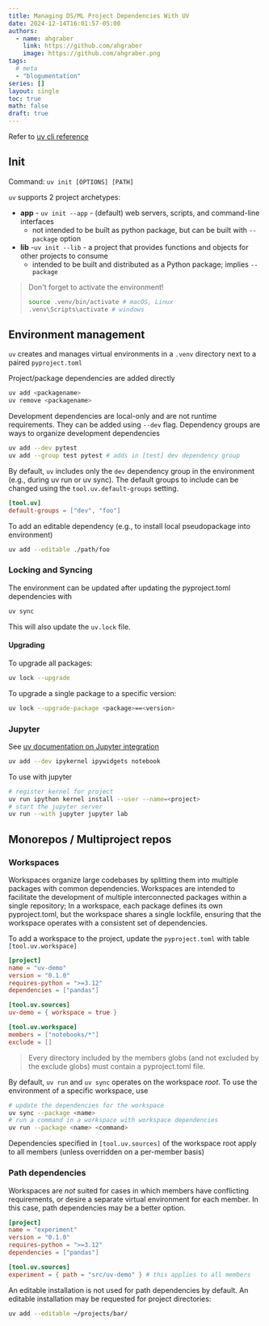```yaml
---
title: Managing DS/ML Project Dependencies With UV
date: 2024-12-14T16:01:57-05:00
authors:
  - name: ahgraber
    link: https://github.com/ahgraber
    image: https://github.com/ahgraber.png
tags:
  # meta
  - "blogumentation"
series: []
layout: single
toc: true
math: false
draft: true
---
```


Refer to [uv cli reference](https://docs.astral.sh/uv/reference/cli/)

## Init

Command: `uv init [OPTIONS] [PATH]`

`uv` supports 2 project archetypes:

- **app** - `uv init --app` - (default) web servers, scripts, and command-line interfaces
  - not intended to be built as python package, but can be built with `--package` option
- **lib** -`uv init --lib` - a project that provides functions and objects for other projects to consume
  - intended to be built and distributed as a Python package; implies `--package`

> Don't forget to activate the environment!
>
> ```sh
> source .venv/bin/activate # macOS, Linux
> .venv\Scripts\activate # windows
> ```

## Environment management

`uv` creates and manages virtual environments in a `.venv` directory next to a paired `pyproject.toml`

Project/package dependencies are added directly

```sh
uv add <packagename>
uv remove <packagename>
```

Development dependencies are local-only and are not runtime requirements.
They can be added using `--dev` flag.
Dependency groups are ways to organize development dependencies

```sh
uv add --dev pytest
uv add --group test pytest # adds in [test] dev dependency group
```

By default, `uv` includes only the `dev` dependency group in the environment (e.g., during uv run or uv sync).
The default groups to include can be changed using the `tool.uv.default-groups` setting.

```toml title="pyproject.toml"
[tool.uv]
default-groups = ["dev", "foo"]
```

To add an editable dependency (e.g., to install local pseudopackage into environment)

```sh
uv add --editable ./path/foo
```

### Locking and Syncing

The environment can be updated after updating the pyproject.toml dependencies with

```sh
uv sync
```

This will also update the `uv.lock` file.

#### Upgrading

To upgrade all packages:

```sh
uv lock --upgrade
```

To upgrade a single package to a specific version:

```sh
uv lock --upgrade-package <package>==<version>
```

### Jupyter

See [uv documentation on Jupyter integration](https://docs.astral.sh/uv/guides/integration/jupyter)

```sh
uv add --dev ipykernel ipywidgets notebook
```

To use with jupyter

```sh
# register kernel for project
uv run ipython kernel install --user --name=<project>
# start the jupyter server
uv run --with jupyter jupyter lab
```

## Monorepos / Multiproject repos

### Workspaces

Workspaces organize large codebases by splitting them into multiple packages with common dependencies.
Workspaces are intended to facilitate the development of multiple interconnected packages within a single repository;
In a workspace, each package defines its own pyproject.toml, but the workspace shares a single lockfile, ensuring that the workspace operates with a consistent set of dependencies.

To add a workspace to the project, update the `pyproject.toml` with table `[tool.uv.workspace]`

```toml title="pyproject.toml"
[project]
name = "uv-demo"
version = "0.1.0"
requires-python = ">=3.12"
dependencies = ["pandas"]

[tool.uv.sources]
uv-demo = { workspace = true }

[tool.uv.workspace]
members = ["notebooks/*"]
exclude = []
```

> Every directory included by the members globs (and not excluded by the exclude globs) must contain a pyproject.toml file.

By default, `uv run` and `uv sync` operates on the workspace _root_.
To use the environment of a specific workspace, use

```sh
# update the dependencies for the workspace
uv sync --package <name>
# run a command in a workspace with workspace dependencies
uv run --package <name> <command>
```

Dependencies specified in `[tool.uv.sources]` of the workspace root apply to all members (unless overridden on a per-member basis)

### Path dependencies

Workspaces are _not_ suited for cases in which members have conflicting requirements, or desire a separate virtual environment for
each member.
In this case, path dependencies may be a better option.

```toml title="pyproject.toml" hl_lines="8"
[project]
name = "experiment"
version = "0.1.0"
requires-python = ">=3.12"
dependencies = ["pandas"]

[tool.uv.sources]
experiment = { path = "src/uv-demo" } # this applies to all members
```

An editable installation is not used for path dependencies by default. An editable installation may be requested for project directories:

```sh
uv add --editable ~/projects/bar/
```
